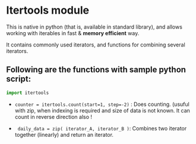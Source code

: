 # Itertools module   

This is native in python (that is, available in standard library), and allows working with iterables in fast & **memory efficient** way.   

It contains commonly used iterators, and functions for combining several iterators. 

## Following are the functions with sample python script:   
   
```python
import itertools
```
 
* ```counter = itertools.count(start=1, step=-2)``` : Does counting. (usuful with zip, when indexing is required and size of data is not known. It can count in reverse direction also !

* ``` daily_data = zip( iterator_A, iterator_B )```: Combines two iterator together (linearly) and return an iterator.
   

